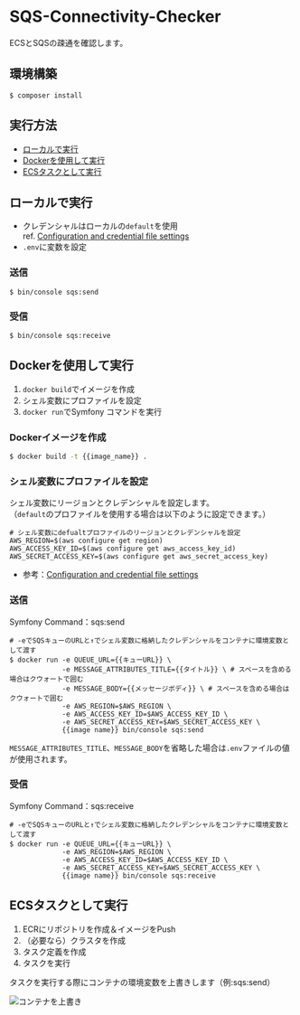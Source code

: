 # SQS-Connectivity-Checker

ECSとSQSの疎通を確認します。  

## 環境構築

```shell
$ composer install
```
## 実行方法

- [ローカルで実行](#ローカルで実行)
- [Dockerを使用して実行](#Dockerを使用して実行)
- [ECSタスクとして実行](#ECSタスクとして実行)

## ローカルで実行

- クレデンシャルはローカルの`default`を使用  
  ref. [Configuration and credential file settings](https://docs.aws.amazon.com/cli/latest/userguide/cli-configure-files.html)
- `.env`に変数を設定

### 送信

```shell
$ bin/console sqs:send
````

### 受信

```shell
$ bin/console sqs:receive
````

## Dockerを使用して実行

1. `docker build`でイメージを作成
1.  シェル変数にプロファイルを設定
1. `docker run`でSymfony コマンドを実行

### Dockerイメージを作成

```sh
$ docker build -t {{image_name}} .
```

### シェル変数にプロファイルを設定

シェル変数にリージョンとクレデンシャルを設定します。  
（`default`のプロファイルを使用する場合は以下のように設定できます。）


```shell
# シェル変数にdefualtプロファイルのリージョンとクレデンシャルを設定
AWS_REGION=$(aws configure get region)
AWS_ACCESS_KEY_ID=$(aws configure get aws_access_key_id)
AWS_SECRET_ACCESS_KEY=$(aws configure get aws_secret_access_key)
```


- 参考：[Configuration and credential file settings](https://docs.aws.amazon.com/cli/latest/userguide/cli-configure-files.html)

### 送信

Symfony Command：sqs:send

```shell
# -eでSQSキューのURLと↑でシェル変数に格納したクレデンシャルをコンテナに環境変数として渡す
$ docker run -e QUEUE_URL={{キューURL}} \
             -e MESSAGE_ATTRIBUTES_TITLE={{タイトル}} \ # スペースを含める場合はクウォートで囲む
             -e MESSAGE_BODY={{メッセージボディ}} \ # スペースを含める場合はクウォートで囲む
             -e AWS_REGION=$AWS_REGION \
             -e AWS_ACCESS_KEY_ID=$AWS_ACCESS_KEY_ID \
             -e AWS_SECRET_ACCESS_KEY=$AWS_SECRET_ACCESS_KEY \
             {{image name}} bin/console sqs:send
````

`MESSAGE_ATTRIBUTES_TITLE`、`MESSAGE_BODY`を省略した場合は`.env`ファイルの値が使用されます。

### 受信

Symfony Command：sqs:receive

```shell
# -eでSQSキューのURLと↑でシェル変数に格納したクレデンシャルをコンテナに環境変数として渡す
$ docker run -e QUEUE_URL={{キューURL}} \
             -e AWS_REGION=$AWS_REGION \
             -e AWS_ACCESS_KEY_ID=$AWS_ACCESS_KEY_ID \
             -e AWS_SECRET_ACCESS_KEY=$AWS_SECRET_ACCESS_KEY \
             {{image name}} bin/console sqs:receive
````

## ECSタスクとして実行

1. ECRにリポジトリを作成＆イメージをPush
1. （必要なら）クラスタを作成
1. タスク定義を作成
1. タスクを実行

タスクを実行する際にコンテナの環境変数を上書きします（例:sqs:send）

![コンテナを上書き](aws-ecs.png)

